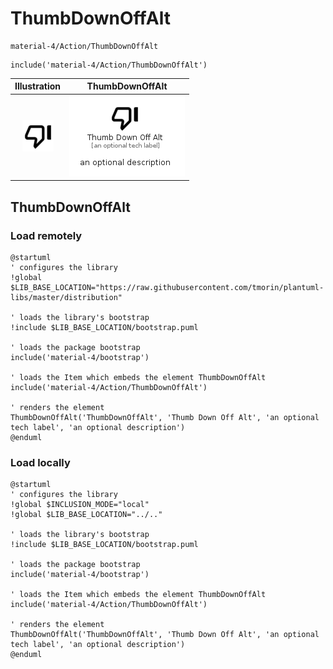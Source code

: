 # ThumbDownOffAlt


```text
material-4/Action/ThumbDownOffAlt
```

```text
include('material-4/Action/ThumbDownOffAlt')
```



| Illustration | ThumbDownOffAlt |
| :---: | :---: |
| ![illustration for Illustration](../../material-4/Action/ThumbDownOffAlt.png) | ![illustration for ThumbDownOffAlt](../../material-4/Action/ThumbDownOffAlt.Local.png) |




## ThumbDownOffAlt

### Load remotely
```plantuml
@startuml
' configures the library
!global $LIB_BASE_LOCATION="https://raw.githubusercontent.com/tmorin/plantuml-libs/master/distribution"

' loads the library's bootstrap
!include $LIB_BASE_LOCATION/bootstrap.puml

' loads the package bootstrap
include('material-4/bootstrap')

' loads the Item which embeds the element ThumbDownOffAlt
include('material-4/Action/ThumbDownOffAlt')

' renders the element
ThumbDownOffAlt('ThumbDownOffAlt', 'Thumb Down Off Alt', 'an optional tech label', 'an optional description')
@enduml
```

### Load locally
```plantuml
@startuml
' configures the library
!global $INCLUSION_MODE="local"
!global $LIB_BASE_LOCATION="../.."

' loads the library's bootstrap
!include $LIB_BASE_LOCATION/bootstrap.puml

' loads the package bootstrap
include('material-4/bootstrap')

' loads the Item which embeds the element ThumbDownOffAlt
include('material-4/Action/ThumbDownOffAlt')

' renders the element
ThumbDownOffAlt('ThumbDownOffAlt', 'Thumb Down Off Alt', 'an optional tech label', 'an optional description')
@enduml
```

